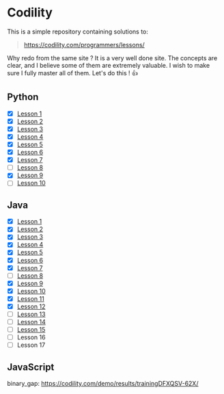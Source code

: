 # Codility 
This is a simple repository containing solutions to:
> https://codility.com/programmers/lessons/ 

Why redo from the same site ? It is a very well done site. The concepts are clear, and I believe some of them are extremely valuable.
I wish to make sure I fully master all of them.
Let's do this ! :+1:

## Python
- [x] [Lesson 1](python/Lesson_01.ipynb)
- [x] [Lesson 2](python/Lesson_02.ipynb)
- [x] [Lesson 3](python/Lesson_03.ipynb)
- [x] [Lesson 4](python/Lesson_04.ipynb)
- [x] [Lesson 5](python/Lesson_05.ipynb)
- [x] [Lesson 6](python/Lesson_06.ipynb)
- [x] [Lesson 7](python/Lesson_07.ipynb)
- [ ] [Lesson 8](python/Lesson_08.ipynb)
- [x] [Lesson 9](python/Lesson_09.ipynb)
- [ ] [Lesson 10](python/Lesson_10.ipynb)

## Java
- [x] [Lesson 1](java/src/Lesson_01_03/)
- [x] [Lesson 2](java/src/Lesson_01_03/)
- [x] [Lesson 3](java/src/Lesson_01_03/)
- [x] [Lesson 4](java/src/Lesson_04)
- [x] [Lesson 5](java/src/Lesson_05)
- [x] [Lesson 6](java/src/Lesson_06)
- [x] [Lesson 7](java/src/Lesson_07)
- [ ] [Lesson 8](java/src/Lesson_08)
- [x] [Lesson 9](java/src/Lesson_09)
- [x] [Lesson 10](java/src/Lesson_10)
- [x] [Lesson 11](java/src/Lesson_11)
- [x] [Lesson 12](java/src/Lesson_12)
- [ ] [Lesson 13](java/src/Lesson_13)
- [ ] [Lesson 14](java/src/Lesson_14)
- [ ] [Lesson 15](java/src/Lesson_15)
- [ ] Lesson 16
- [ ] Lesson 17

## JavaScript
binary_gap: https://codility.com/demo/results/trainingDFXQSV-62X/